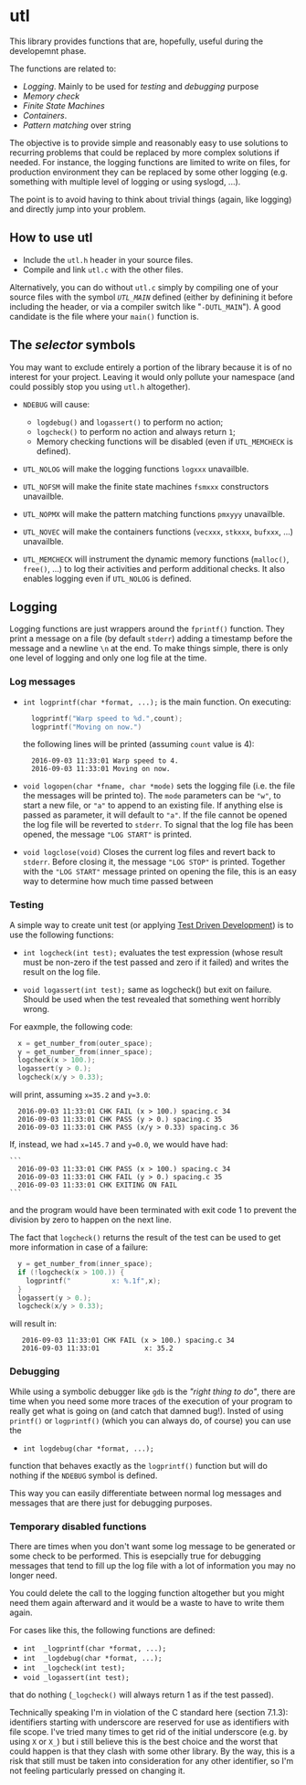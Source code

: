 # utl

This library provides functions that are, hopefully, useful during
the developemnt phase. 

The functions are related to:

 - *Logging*. Mainly to be used for *testing* and *debugging* purpose 
 - *Memory check*
 - *Finite State Machines*
 - *Containers*. 
 - *Pattern matching* over string

The objective is to provide simple and reasonably
easy to use solutions to recurring problems that could be replaced
by more complex solutions if needed. For instance, the logging
functions are limited to write on files, for production environment
they can be replaced by some other logging (e.g. something with
multiple level of logging or using syslogd, ...).

The point is to avoid having to think about trivial things (again, like
logging) and directly jump into your problem. 
 
 
## How to use utl

 - Include the `utl.h` header in your source files.
 - Compile and link `utl.c` with the other files.

Alternatively, you can do without `utl.c` simply by
compiling one of your source files with the 
symbol *`UTL_MAIN`* defined (either by definining it 
before including the header, or via a compiler switch
like "`-DUTL_MAIN`"). A good candidate is the
file where your `main()` function is.

## The *selector* symbols

You may want to exclude entirely a portion of the library because
it is of no interest for your project. Leaving it would only 
pollute your namespace (and could possibly stop you using
`utl.h` altogether).

 - `NDEBUG` will cause:
   - `logdebug()` and `logassert()` to perform no action;
   - `logcheck()` to perform no action and always return `1`;
   - Memory checking functions will be disabled (even if `UTL_MEMCHECK`
     is defined).

 - `UTL_NOLOG` will make the logging functions `logxxx` unavailble.
 
 - `UTL_NOFSM` will make the finite state machines `fsmxxx` constructors unavailble.
 
 - `UTL_NOPMX` will make the pattern matching functions `pmxyyy` unavailble.
 
 - `UTL_NOVEC` will make the containers functions (`vecxxx`, `stkxxx`, `bufxxx`, ...) unavailble.

 - `UTL_MEMCHECK` will instrument the dynamic memory functions (`malloc()`, `free()`, ...) 
   to log their activities and perform additional checks. It also enables logging
   even if `UTL_NOLOG` is defined.



## Logging

Logging functions are just wrappers around the `fprintf()` function.
They print a message on a file (by default `stderr`) adding a timestamp
before the message and a newline `\n` at the end.
To make things simple, there is only one level of logging and only one log file
at the time.

### Log messages

  - `int logprintf(char *format, ...);`
     is the main function. On executing:  
     
     ```C  
       logprintf("Warp speed to %d.",count);
       logprintf("Moving on now.")
     ```
     
     the following lines will be printed (assuming `count` value is 4):
     
     ```
       2016-09-03 11:33:01 Warp speed to 4.
       2016-09-03 11:33:01 Moving on now. 
     ```
  - `void logopen(char *fname, char *mode)`
    sets the logging file (i.e. the 
    file the messages will be printed to). The `mode` parameters can be `"w"`,
    to start a new file, or `"a"` to append to an existing file. If anything
    else is passed as parameter, it will default to `"a"`.
    If the file cannot be opened the log file will be reverted to `stderr`.
    To signal that the log file has been opened, the message `"LOG START"` is
    printed.
    
  - `void logclose(void)`
    Closes the current log files and revert back to `stderr`. Before closing it,
    the message `"LOG STOP"` is printed. Together with the `"LOG START"` message
    printed on opening the file, this is an easy way to determine how much time
    passed between 

### Testing

A simple way to create unit test (or applying
[Test Driven Development](https://en.wikipedia.org/wiki/Test-driven_development))
is to use the following functions:

  - `int logcheck(int test);`
    evaluates the test expression (whose result must be non-zero if the test passed
    and zero if it failed) and writes the result on the log file.

  - `void logassert(int test);`
    same as logcheck() but exit on failure. Should be used when the test revealed
    that something went horribly wrong.

For eaxmple, the following code:

   ```C
     x = get_number_from(outer_space);
     y = get_number_from(inner_space);
     logcheck(x > 100.);
     logassert(y > 0.);
     logcheck(x/y > 0.33);
   ```
will print, assuming `x=35.2` and `y=3.0`:

   ```
     2016-09-03 11:33:01 CHK FAIL (x > 100.) spacing.c 34
     2016-09-03 11:33:01 CHK PASS (y > 0.) spacing.c 35
     2016-09-03 11:33:01 CHK PASS (x/y > 0.33) spacing.c 36
   ```

If, instead, we had `x=145.7` and `y=0.0`, we would have had:

    ```
      2016-09-03 11:33:01 CHK PASS (x > 100.) spacing.c 34
      2016-09-03 11:33:01 CHK FAIL (y > 0.) spacing.c 35
      2016-09-03 11:33:01 CHK EXITING ON FAIL
    ```
    
and the program would have been terminated with exit code 1 to  prevent the
division by zero to happen on the next line.

The fact that `logcheck()` returns the result of the test can be used to get more
information in case of a failure:

   ```C
     y = get_number_from(inner_space);
     if (!logcheck(x > 100.)) {
       logprintf("          x: %.1f",x);
     }
     logassert(y > 0.);
     logcheck(x/y > 0.33);
   ```

   will result in:
    
   ```
      2016-09-03 11:33:01 CHK FAIL (x > 100.) spacing.c 34
      2016-09-03 11:33:01           x: 35.2
   ```

### Debugging

While using a symbolic debugger like `gdb` is the *"right thing to do"*, there
are time when you need some more traces of the execution of your program to really
get what is going on (and catch that damned bug!). Insted of using `printf()` or
`logprintf()` (which you can always do, of course) you can use the 

  - `int logdebug(char *format, ...);`
  
function that behaves exactly as the `logprintf()` function but will do nothing if
the `NDEBUG` symbol is defined.

This way you can easily differentiate between normal log messages and messages that
are there just for debugging purposes.

### Temporary disabled functions

There are times when you don't want some log message to be generated or some check
to be performed. This is esepcially true for debugging messages that tend to fill
up the log file with a lot of information you may no longer need.

You could delete the call to the logging function altogether but you might need
them again afterward and it would be a waste to have to write them again.

For cases like this, the following functions are defined:

   - `int  _logprintf(char *format, ...);`
   - `int  _logdebug(char *format, ...);`
   - `int  _logcheck(int test);`
   - `void _logassert(int test);`

that do nothing (`_logcheck()` will always return 1 as if the test passed).

Technically speaking I'm in violation of the C standard here (section 7.1.3):
identifiers starting with underscore are reserved for use as identifiers
with file scope.  I've tried many times to get rid of the initial underscore
(e.g. by using `X` or `X_`) but i still believe this is the best choice and
the worst that could happen is that they clash with some other library.
By the way, this is a risk that still must be taken into consideration for
any other identifier, so I'm not feeling particularly pressed on changing it.
  